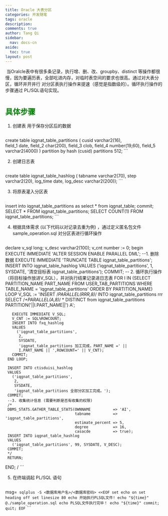 ```yaml
---
title: Oracle 大表分区
categories: 开发随笔
tags: oracle
description: 
comments: true
author: Tang Qi
sidebar:
  nav: docs-cn
aside:
  toc: true
layout: post
---
```


​	当Oralcle表中有很多条记录，执行增、删、改、groupby、distinct 等操作都很慢，因为要遍历表，全部吃进内存，对临时表空间的要求也很高。通过对大表分区，循环并开并行 对分区表执行操作来提速（感觉是指数级的）。循环执行操作的步骤通过 PL/SQL语句实现。

<!--more-->

# <font face="黑体" color=green size=5>具体步骤</font>

1.  创建表 用于保存分区后的数据

     ```sql
   create table iqgnat_table_partitions (
   cusid  varchar2(16),  
   field_1 date, 
   field_2 char(200), 
   field_3 clob, 
   field_4 number(19,60), 
   field_5 varchar2(4000)
   ) partition by hash (cusid) partitions 512;
    ```

2.  创建日志表

     ```sql
   create table iqgnat_table_hashlog
   (
   tabname varchar2(70),
   step varchar2(20),
   log_time date,
   log_desc varchar2(200));
    ```

3.  将原表灌入分区表

     ```sql
   insert into iqgnat_table_partitions as select * from iqgnat_table;
   commit;
   SELECT * FROM iqgnat_table_partitions;
   SELECT COUNT(1) FROM iqgnat_table_partitions;
    ```

4.  根据具体需求 (以下代码以对记录去重为例) ，通过定义匿名包文件 sample_operation.sql 对分区表进行循环操作

     ```sql
   declare
     v_sql  long;
     v_desc varchar2(100);
     v_cnt  number := 0;
   begin
     EXECUTE IMMEDIATE 'ALTER SESSION ENABLE PARALLEL DML';
     --1. 删除数据
     EXECUTE IMMEDIATE 'TRUNCATE TABLE iqgnat_table_partitions';
     INSERT INTO iqgnat_table_hashlog
     VALUES
       ('iqgnat_table_partitions',
        1,
        SYSDATE,
        '清空目标表 iqgnat_table_partitions');
     COMMIT;
     -- 2. 循环执行操作（将目标操作放进V_SQL），并对执行结果记录进日志表
     FOR I IN (SELECT PARTITION_NAME PART_NAME
                 FROM USER_TAB_PARTITIONS
                WHERE TABLE_NAME = 'iqgnat_table_partitions'
                ORDER BY PARTITION_NAME) LOOP
       V_SQL := 'INSERT /*PARALLEL(RRR,8)*/ INTO
                iqgnat_table_partitions
                rrr SELECT /*+PARALLEL(A,8)*/ * DISTINCT from iqgnat_table_partitions PARTITION('||I.PART_NAME||')  A';
     
       EXECUTE IMMEDIATE V_SQL;
       V_CNT := SQL%ROWCOUNT;
       INSERT INTO fxq_hashlog
       VALUES
         ('iqgnat_table_partitions',
          2,
          SYSDATE,
          'iqgnat_table_partitions 加工完成，PART_NAME =' ||
          I.PART_NAME || ',ROWCOUNT=' || V_CNT);
       COMMIT;
     END LOOP;
   
     INSERT INTO ctisduisi_hashlog
     VALUES
       ('iqgnat_table_partitions',
        2,
        SYSDATE,
        'iqgnat_table_partitions 全部分区加工完成。');
     COMMIT;
     --3. 收集统计信息 (需要判断是否有收集的权限)
     /*
     DBMS_STATS.GATHER_TABLE_STATS(OWNNAME          => 'AI',
                                   tabname          => 'iqgnat_table_partitions',
                                   estimate_percent => 5,
                                   degree           => 16,
                                   casacde          => true);
     INSERT INTO iqgnat_table_hashlog
     VALUES
       ('iqgnat_table_partitions', 99, SYSDATE, V_DESC);
     COMMIT;
     */
     RETURN;
   END;
   /
    ```

   

5.  在终端调起 PL/SQL 语句

     ```shell
   msg=`
   sqlplus -S <数据库用户名>/<数据库密码> <<EOF
   set echo on
   set heading off
   set linesize 80
   echo 开始执行PLSQL文件!
   echo "${time}"
   @./sample_operation.sql
   echo PLSQL文件执行完毕！
   echo "${time}"
   commit;
   quit;
   EOF`
    ```

   

   



